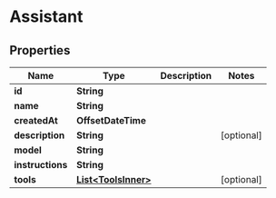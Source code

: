 

# Assistant


## Properties

| Name | Type | Description | Notes |
|------------ | ------------- | ------------- | -------------|
|**id** | **String** |  |  |
|**name** | **String** |  |  |
|**createdAt** | **OffsetDateTime** |  |  |
|**description** | **String** |  |  [optional] |
|**model** | **String** |  |  |
|**instructions** | **String** |  |  |
|**tools** | [**List&lt;ToolsInner&gt;**](ToolsInner.md) |  |  [optional] |




